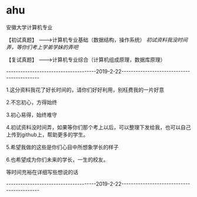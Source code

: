 # ahu
安徽大学计算机专业

【初试真题】 --->计算机专业基础（数据结构，操作系统）   *初试资料我没时间弄，等你们考上学弟学妹的弄吧*

【复试真题】 --->计算机专业综合（计算机组成原理，数据库原理）

--------------------------------------2019-2-22-------------------------------------------

1.这分资料我花了好长时间的，请你们好好利用，别枉费我的一片好意

2.不忘初心，方得始终

3.初心易得，始终难守

4.初试资料没时间弄，如果等你们那个考上以后，可以整理下发给我，也可以自己上传到github上，帮助更多的学生。

5.希望我做的这些是你们心目中所想象学长的样子

6.也希望成为你们未来的学长，一生的校友。

等时间充裕在详细写些想说的话

--------------------------------------2019-2-22-------------------------------------------
